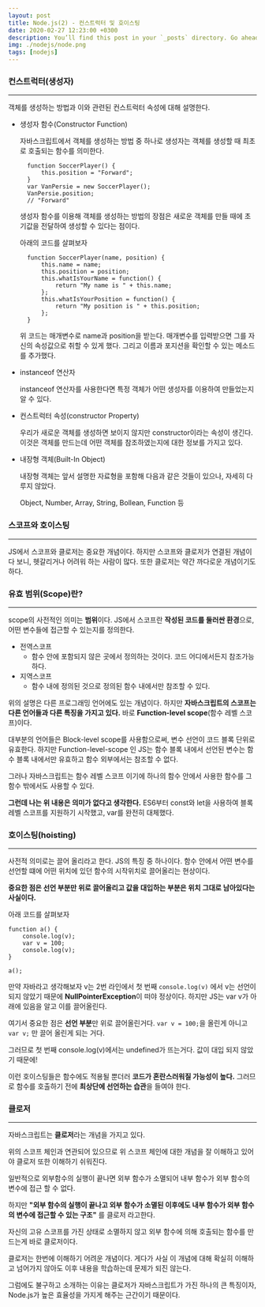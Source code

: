 ```yaml
---
layout: post
title: Node.js(2) - 컨스트럭터 및 호이스팅
date: 2020-02-27 12:23:00 +0300
description: You’ll find this post in your `_posts` directory. Go ahead and edit it and re-build the site to see your changes.
img: ./nodejs/node.png
tags: [nodejs]
---
```


### 컨스트럭터(생성자)

---

객체를 생성하는 방법과 이와 관련된 컨스트럭터 속성에 대해 설명한다.

- 생성자 함수(Constructor Function)

  자바스크립트에서 객체를 생성하는 방법 중 하나로 생성자는 객체를 생성할 때 최초로 호출되는 함수를 의미한다.

        function SoccerPlayer() {
        	this.position = "Forward";
        }
        var VanPersie = new SoccerPlayer();
        VanPersie.position;
        // "Forward"

  생성자 함수를 이용해 객체를 생성하는 방법의 장점은 새로운 객체를 만들 때에 초기값을 전달하여 생성할 수 있다는 점이다.

  아래의 코드를 살펴보자

        function SoccerPlayer(name, position) {
        	this.name = name;
        	this.position = position;
        	this.whatIsYourName = function() {
        		return "My name is " + this.name;
        	};
        	this.whatIsYourPosition = function() {
        		return "My position is " + this.position;
        	};
        }

  위 코드는 매개변수로 name과 position을 받는다. 매개변수를 입력받으면 그를 자신의 속성값으로 취할 수 있게 했다. 그리고 이름과 포지션을 확인할 수 있는 메소드를 추가했다.

- instanceof 연산자

  instanceof 연산자를 사용한다면 특정 객체가 어떤 생성자를 이용하여 만들었는지 알 수 있다.

- 컨스트럭터 속성(constructor Property)

  우리가 새로운 객체를 생성하면 보이지 않지만 constructor이라는 속성이 생긴다. 이것은 객체를 만드는데 어떤 객체를 참조하였는지에 대한 정보를 가지고 있다.

- 내장형 객체(Built-In Object)

  내장형 객체는 앞서 설명한 자료형을 포함해 다음과 같은 것들이 있으나, 자세히 다루지 않았다.

  Object, Number, Array, String, Bollean, Function 등

### 스코프와 호이스팅

---

JS에서 스코프와 클로저는 중요한 개념이다. 하지만 스코프와 클로저가 연결된 개념이다 보니, 헷갈리거나 어려워 하는 사람이 많다. 또한 클로저는 약간 까다로운 개념이기도 하다.

<center>
<ins class="kakao_ad_area" style="display:none; margin-top: 15px;" 
 data-ad-unit    = "DAN-1iykkck0nlqnp" 
 data-ad-width   = "250" 
 data-ad-height  = "250"></ins> 
<script type="text/javascript" src="//t1.daumcdn.net/kas/static/ba.min.js" async></script>
</center>

### 유효 범위(Scope)란?

---

scope의 사전적인 의미는 **범위**이다. JS에서 스코프란 **작성된 코드를 둘러싼 환경**으로, 어떤 변수들에 접근할 수 있는지를 정의한다.

- 전역스코프
  - 함수 안에 포함되지 않은 곳에서 정의하는 것이다. 코드 어디에서든지 참조가능 하다.
- 지역스코프
  - 함수 내에 정의된 것으로 정의된 함수 내에서만 참조할 수 있다.

위의 설명은 다른 프로그래밍 언어에도 있는 개념이다. 하지만 **자바스크립트의 스코프는 다른 언어들과 다른 특징을 가지고 있다.** 바로 **Function-level scope**(함수 레벨 스코프)이다.

대부분의 언어들은 Block-level scope를 사용함으로써, 변수 선언이 코드 블록 단위로 유효한다. 하지만 Function-level-scope 인 JS는 함수 블록 내에서 선언된 변수는 함수 블록 내에서만 유효하고 함수 외부에서는 참조할 수 없다.

그러나 자바스크립트는 함수 레벨 스코프 이기에 하나의 함수 안에서 사용한 함수를 그 함수 밖에서도 사용할 수 있다.

**그런데 나는 위 내용은 의미가 없다고 생각한다.** ES6부터 const와 let을 사용하여 블록 레벨 스코프를 지원하기 시작했고, var를 완전히 대체했다.

### 호이스팅(hoisting)

---

사전적 의미로는 끌어 올리라고 한다. JS의 특징 중 하나이다. 함수 안에서 어떤 변수를 선언할 떄에 어떤 위치에 있던 함수의 시작위치로 끌어올리는 현상이다.

**중요한 점은 선언 부분만 위로 끌어올리고 값을 대입하는 부분은 위치 그대로 남아있다는 사실이다.**

아래 코드를 살펴보자

    function a() {
    	console.log(v);
    	var v = 100;
    	console.log(v);
    }

    a();

만약 자바라고 생각해보자 v는 2번 라인에서 첫 번째 `console.log(v)` 에서 v는 선언이 되지 않았기 때문에 **NullPointerException**이 떠야 정상이다. 하지만 JS는 var v가 아래에 있음을 알고 이를 끌어올린다.

여기서 중요한 점은 **선언 부분**만 위로 끌어올린거다. `var v = 100;`을 올린게 아니고 `var v;` 만 끌어 올린게 되는 거다.

그러므로 첫 번째 console.log(v)에서는 undefined가 뜨는거다. 값이 대입 되지 않았기 때문에!

이런 호이스팅들은 함수에도 적용될 뿐더러 **코드가 혼란스러워질 가능성이 높다.** 그러므로 함수를 호출하기 전에 **최상단에 선언하는 습관**을 들여야 한다.

### 클로저

---

자바스크립트는 **클로저**라는 개념을 가지고 있다.

위의 스코프 체인과 연관되어 있으므로 위 스코프 체인에 대한 개념을 잘 이해하고 있어야 클로저 또한 이해하기 쉬워진다.

일반적으로 외부함수의 실행이 끝나면 외부 함수가 소멸되어 내부 함수가 외부 함수의 변수에 접근 할 수 없다.

하지만 **"외부 함수의 실행이 끝나고 외부 함수가 소멸된 이후에도 내부 함수가 외부 함수의 변수에 접근할 수 있는 구조"** 를 클로저 라고한다.

자신의 고유 스코프를 가진 상태로 소멸하지 않고 외부 함수에 의해 호출되는 함수를 만드는게 바로 클로저이다.

클로저는 한번에 이해하기 어려운 개념이다. 게다가 사실 이 개념에 대해 확실히 이해하고 넘어가지 않아도 이후 내용을 학습하는데 문제가 되진 않는다.

그럼에도 불구하고 소개하는 이유는 클로저가 자바스크립트가 가진 하나의 큰 특징이자, Node.js가 높은 효율성을 가지게 해주는 근간이기 때문이다.
